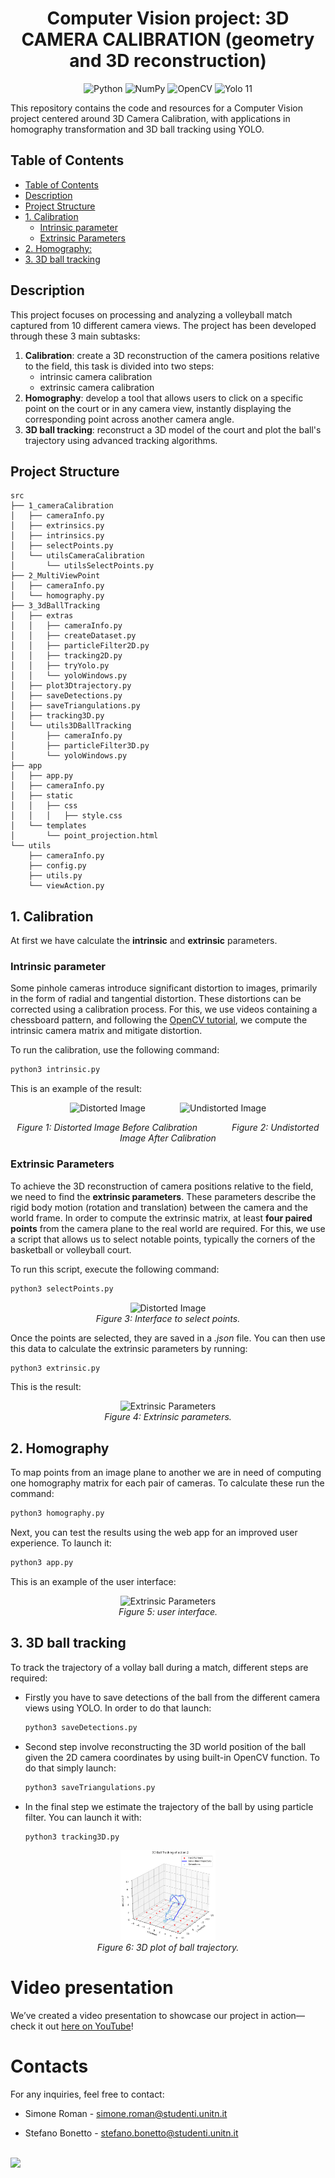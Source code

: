 <div align="center">
  <h1 style="border-bottom: none;">Computer Vision project: 3D CAMERA CALIBRATION (geometry and 3D reconstruction)</h1>
  <img src="https://img.shields.io/badge/python-3670A0?style=flat&logo=python&logoColor=ffdd54" alt="Python"/>
  <img src="https://img.shields.io/badge/Numpy-013243?style=flat&logo=numpy&logoColor=white" alt="NumPy"/>
  <img src="https://img.shields.io/badge/OpenCV-5C3EE8?style=flat&logo=opencv&logoColor=white" alt="OpenCV"/>
  <img src="https://tinyurl.com/cvyolo11" alt="Yolo 11"/>
</div>

This repository contains the code and resources for a Computer Vision project centered around 3D Camera Calibration, with applications in homography transformation and 3D ball tracking using YOLO.

## Table of Contents

- [Table of Contents](#table-of-contents)
- [Description](#description)
- [Project Structure](#project-structure)
- [1. Calibration](#1-calibration)
  - [Intrinsic parameter](#intrinsic-parameter)
  - [Extrinsic Parameters](#extrinsic-parameters)
- [2. Homography:](#2-homography)
- [3. 3D ball tracking](#3-3d-ball-tracking)

## Description

This project focuses on processing and analyzing a volleyball match captured from 10 different camera views. The project has been developed through these 3 main subtasks:
 
 1. **Calibration**: create a 3D reconstruction of the camera positions relative to the field, this task is divided into two steps:
    - intrinsic camera calibration
    - extrinsic camera calibration
 2. **Homography**: develop a tool that allows users to click on a specific point on the court or in any camera view, instantly displaying the corresponding point across another camera angle.
 3. **3D ball tracking**: reconstruct a 3D model of the court and plot the ball's trajectory using advanced tracking algorithms.

## Project Structure

```
src
├── 1_cameraCalibration
│   ├── cameraInfo.py
│   ├── extrinsics.py
│   ├── intrinsics.py
│   ├── selectPoints.py
│   └── utilsCameraCalibration
│       └── utilsSelectPoints.py
├── 2_MultiViewPoint
│   ├── cameraInfo.py
│   └── homography.py
├── 3_3dBallTracking
│   ├── extras
│   │   ├── cameraInfo.py
│   │   ├── createDataset.py
│   │   ├── particleFilter2D.py
│   │   ├── tracking2D.py
│   │   ├── tryYolo.py
│   │   └── yoloWindows.py
│   ├── plot3Dtrajectory.py
│   ├── saveDetections.py
│   ├── saveTriangulations.py
│   ├── tracking3D.py
│   └── utils3DBallTracking
│       ├── cameraInfo.py
│       ├── particleFilter3D.py
│       └── yoloWindows.py
├── app
│   ├── app.py
│   ├── cameraInfo.py
│   ├── static
│   │   ├── css
│   │   │   ├── style.css
│   └── templates
│       └── point_projection.html
└── utils
    ├── cameraInfo.py
    ├── config.py
    ├── utils.py
    └── viewAction.py
```

## 1. Calibration

At first we have calculate the **intrinsic** and **extrinsic** parameters.

### Intrinsic parameter

Some pinhole cameras introduce significant distortion to images, primarily in the form of radial and tangential distortion. These distortions can be corrected using a calibration process. For this, we use videos containing a chessboard pattern, and following the [OpenCV tutorial](https://docs.opencv.org/4.x/dc/dbb/tutorial_py_calibration.html), we compute the intrinsic camera matrix and mitigate distortion.

To run the calibration, use the following command:

```bash
python3 intrinsic.py
```

This is an example of the result:

<p align="center">
  <img src="data/images/distorted/cam_2.png" alt="Distorted Image" width="300"/>
  &nbsp;&nbsp;&nbsp;&nbsp;&nbsp;&nbsp;&nbsp;&nbsp;&nbsp;&nbsp;&nbsp;&nbsp;
  <img src="data/images/undistorted/cam_2.png" alt="Undistorted Image" width="380"/>
</p>

<p align="center">
  <i>Figure 1: Distorted Image Before Calibration</i> &nbsp;&nbsp;&nbsp;&nbsp;&nbsp;&nbsp;&nbsp;&nbsp;&nbsp;&nbsp;&nbsp;&nbsp; <i>Figure 2: Undistorted Image After Calibration</i>
</p>






### Extrinsic Parameters

To achieve the 3D reconstruction of camera positions relative to the field, we need to find the **extrinsic parameters**. These parameters describe the rigid body motion (rotation and translation) between the camera and the world frame. In order to compute the extrinsic matrix, at least **four paired points** from the camera plane to the real world are required. For this, we use a script that allows us to select notable points, typically the corners of the basketball or volleyball court.

To run this script, execute the following command:

```bash
python3 selectPoints.py
```
<p align="center"> <img src="data/images/exampleSelectPoints.png" alt="Distorted Image" width="50%"/> <br> <i>Figure 3: Interface to select points.</i> </p>

Once the points are selected, they are saved in a *.json* file. You can then use this data to calculate the extrinsic parameters by running:

```bash
python3 extrinsic.py
```

This is the result:

<p align="center"> 
  <img src="data/images/exampleExtrinsic.png" alt="Extrinsic Parameters" width="30%"/> <br> <i>Figure 4: Extrinsic parameters.</i> 
</p> 


## 2. Homography

To map points from an image plane to another we are in need of computing one homography matrix for each pair of cameras. To calculate these run the command:

```bash
python3 homography.py
```

Next, you can test the results using the web app for an improved user experience. To launch it:

```bash
python3 app.py
```

This is an example of the user interface:

<p align="center"> 
  <img src="data/images/exampleUserInterface.png" alt="Extrinsic Parameters" width="50%"/> <br> <i>Figure 5: user interface.</i> 
</p> 

## 3. 3D ball tracking

To track the trajectory of a vollay ball during a match, different steps are required: 

- Firstly you have to save detections of the ball from the different camera views using YOLO. In order to do that launch:

  ```bash
  python3 saveDetections.py
  ```

- Second step involve reconstructing the 3D world position of the ball given the 2D camera coordinates by using built-in OpenCV function. To do that simply launch:

  ```bash
  python3 saveTriangulations.py
  ```

- In the final step we estimate the trajectory of the ball by using particle filter. You can launch it with:

  ```bash
  python3 tracking3D.py
  ```

<p align="center"> 
  <img src="data/images/plot3D.png" alt="Extrinsic Parameters" width="30%"/> <br> <i>Figure 6: 3D plot of ball trajectory.</i> 
</p> 


# Video presentation
We’ve created a video presentation to showcase our project in action—check it out [here on YouTube](https://youtu.be/S4Q2eL1fSJU)!


# Contacts
For any inquiries, feel free to contact:

- Simone Roman - [simone.roman@studenti.unitn.it](mailto:simone.roman@studenti.unitn.it)

- Stefano Bonetto - [stefano.bonetto@studenti.unitn.it](mailto:stefano.bonetto@studenti.unitn.it)

<br>

<div>
    <a href="https://www.unitn.it/">
        <img src="https://ing-gest.disi.unitn.it/wp-content/uploads/2022/11/marchio_disi_bianco_vert_eng-1024x295.png" width="400px">
    </a>
</div>
